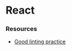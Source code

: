 # React



### Resources

* [Good linting practice](https://github.com/learnwithsumit/think-in-a-react-way/blob/lesson-3/README.md)

